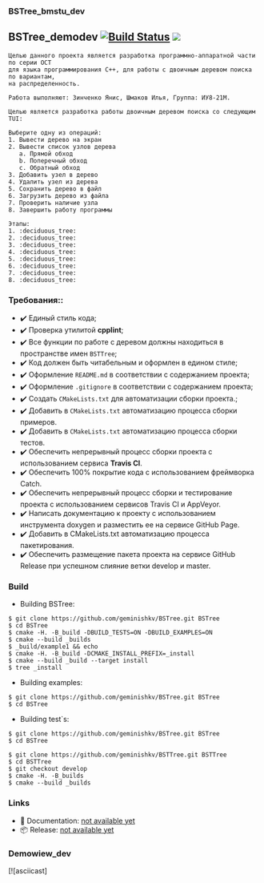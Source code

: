 ### BSTree_bmstu_dev

## BSTree_demodev [![Build Status](https://travis-ci.org/geminishkv/BSTree.svg?branch=develop)](https://travis-ci.org/geminishkv/BSTree) <a href="https://geminishkv.github.io/BSTree/"><img src="https://codedocs.xyz/doxygen/doxygen.svg"/></a>

```
Целью данного проекта является разработка программно-аппаратной части по серии ОСТ 
для языка программирования С++, для работы с двоичным деревом поиска по вариантам, 
на распределенность.
```

```
Работа выполняют: Зинченко Янис, Шмаков Илья, Группа: ИУ8-21М.
```

```
Целью является разработка работы двоичным деревом поиска со следующим TUI:

Выберите одну из операций:
1. Вывести дерево на экран
2. Вывести список узлов дерева 
   a. Прямой обход
   b. Поперечный обход
   c. Обратный обход
3. Добавить узел в дерево
4. Удалить узел из дерева
5. Сохранить дерево в файл
6. Загрузить дерево из файла
7. Проверить наличие узла
8. Завершить работу программы
```

```
Этапы:
1. :deciduous_tree:
2. :deciduous_tree:
3. :deciduous_tree:
4. :deciduous_tree:
5. :deciduous_tree:
6. :deciduous_tree:
7. :deciduous_tree:
8. :deciduous_tree:
```

### Требования::
- ✔️ Единый стиль кода;
- ✔️ Проверка утилитой **cpplint**;
- ✔️ Все функции по работе с деревом должны находиться в пространстве имен `BSTTree`;
- ✔️ Код должен быть читабельным и оформлен в едином стиле;
- ✔️ Оформление `README.md` в соответствии с содержанием проекта;
- ✔️ Оформление `.gitignore` в соответствии с содержанием проекта;
- ✔️ Создать `CMakeLists.txt` для автоматизации сборки проекта.;
- ✔️ Добавить в `CMakeLists.txt` автоматизацию процесса сборки примеров.
- ✔️ Добавить в `CMakeLists.txt` автоматизацию процесса сборки тестов.
- ✔️ Обеспечить непрерывный процесс сборки проекта с использованием сервиса **Travis CI**.
- ✔️ Обеспечить 100% покрытие кода с использованием фреймворка Catch.
- ✔️ Обеспечить непрерывный процесс сборки и тестирование проекта с использованием сервисов Travis CI и AppVeyor.
- ✔️ Написать документацию к проекту с использованием инструмента doxygen и разместить 
ее на сервисе GitHub Page.
- ✔️ Добавить в CMakeLists.txt автоматизацию процесса пакетирования.
- ✔️ Обеспечить размещение пакета проекта на сервисе GitHub Release при успешном слияние ветки develop и master.


### Build

* Building BSTree:
```ShellSession
$ git clone https://github.com/geminishkv/BSTree.git BSTree
$ cd BSTree
$ cmake -H. -B_build -DBUILD_TESTS=ON -DBUILD_EXAMPLES=ON
$ cmake --build _builds
$ _build/example1 && echo
$ cmake -H. -B_build -DCMAKE_INSTALL_PREFIX=_install
$ cmake --build _build --target install
$ tree _install
```

* Building examples:
```ShellSession
$ git clone https://github.com/geminishkv/BSTree.git BSTree
$ cd BSTree
```

* Building test`s:
```ShellSession
$ git clone https://github.com/geminishkv/BSTree.git BSTree
$ cd BSTree
```

```ShellSession
$ git clone https://github.com/geminishkv/BSTTree.git BSTTree
$ cd BSTTree
$ git checkout develop
$ cmake -H. -B_builds
$ cmake --build _builds
```

### Links
* 📘 Documentation: [not available yet](https://geminishkv.github.io/BSTree/)
* 📦 Release: [not available yet]()

### Demowiew_dev
[![asciicast]
